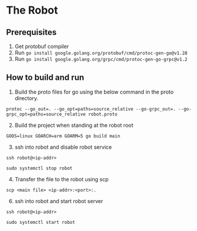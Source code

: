 # The Robot

## Prerequisites 
1. Get protobuf compiler
2. Run `go install google.golang.org/protobuf/cmd/protoc-gen-go@v1.28`
3. Run `go install google.golang.org/grpc/cmd/protoc-gen-go-grpc@v1.2`

## How to build and run
1. Build the proto files for go using the below command in the proto directory.  
```
protoc --go_out=. --go_opt=paths=source_relative --go-grpc_out=. --go-grpc_opt=paths=source_relative robot.proto
```

2. Build the project when standing at the robot root
```
GOOS=linux GOARCH=arm GOARM=5 go build main
```

3. ssh into robot and disable robot service
```
ssh robot@<ip-addr>

sudo systemctl stop robot
```

4. Transfer the file to the robot using scp
```
scp <main file> <ip-addr>:<port>:.
```

6. ssh into robot and start robot server
```
ssh robot@<ip-addr>

sudo systemctl start robot
```

